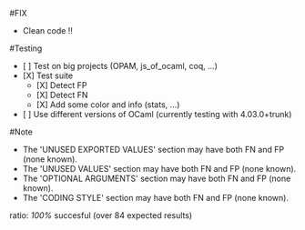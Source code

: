 #FIX
- Clean code !!

#Testing
- \[ \] Test on big projects (OPAM, js_of_ocaml, coq, ...)
- \[X\] Test suite
	+ \[X\] Detect FP
	+ \[X\] Detect FN
	+ \[X\] Add some color and info (stats, ...)
- \[ \] Use different versions of OCaml (currently testing with 4.03.0+trunk)


#Note
- The 'UNUSED EXPORTED VALUES' section may have both FN and FP (none known).
- The 'UNUSED VALUES' section may have both FN and FP (none known).
- The 'OPTIONAL ARGUMENTS' section may have both FN and FP (none known).
- The 'CODING STYLE' section may have both FN and FP (none known).

ratio: *100%* succesful (over 84 expected results)
